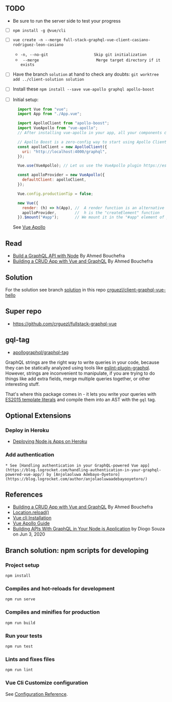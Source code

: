 ## TODO 

* Be sure to run the server side to test your progress
* [ ] `npm install -g @vue/cli`
* [ ] `vue create -n --merge full-stack-graphql-vue-client-casiano-rodriguez-leon-casiano` 
  * `-n, --no-git                    Skip git initialization`
  * ` --merge                         Merge target directory if it exists`
* [ ] Have the branch `solution` at hand to check any doubts: `git worktree add ../client-solution solution`
* [ ] Install these `npm install --save vue-apollo graphql apollo-boost`
* [ ] Initial setup:

  ```js
    import Vue from "vue";
    import App from "./App.vue";

    import ApolloClient from "apollo-boost";
    import VueApollo from "vue-apollo"; 
    // After installing vue-apollo in your app, all your components can now use Apollo through the 'apollo' option.

    // Apollo Boost is a zero-config way to start using Apollo Client. It includes some sensible defaults.
    const apolloClient = new ApolloClient({
      uri: "http://localhost:4000/graphql",
    });

    Vue.use(VueApollo); // Let us use the VueApollo plugin https://es.vuejs.org/v2/guide/plugins.html

    const apolloProvider = new VueApollo({
      defaultClient: apolloClient,
    });

    Vue.config.productionTip = false;

    new Vue({
      render: (h) => h(App), //  A render function is an alternative to templates.
      apolloProvider,        //  h is the "createElement" function
    }).$mount("#app");       // We mount it in the "#app" element of public/index.html
  ```
  See [Vue Apollo](https://apollo.vuejs.org/guide/apollo)

## Read

* [Build a GraphQL API with Node](https://blog.jscrambler.com/build-a-graphql-api-with-node/) By Ahmed Bouchefra
* [Building a CRUD App with Vue and GraphQL](https://blog.jscrambler.com/building-a-crud-app-with-vue-and-graphql/) By Ahmed Bouchefra

## Solution

For the solution see branch [solution](https://github.com/crguezl/client-graphql-vue-hello/tree/solution) in this repo [crguezl/client-graphql-vue-hello](https://github.com/crguezl/client-graphql-vue-hello)


## Super repo

* <https://github.com/crguezl/fullstack-graphql-vue>

## gql-tag

* [apollographql/graphql-tag](https://github.com/apollographql/graphql-tag#webpack-loading-and-preprocessing)

GraphQL strings are the right way to write queries in your code, because they can be statically analyzed using tools like [eslint-plugin-graphql](https://github.com/apollographql/eslint-plugin-graphql). However, strings are inconvenient to manipulate, if you are trying to do things like add extra fields, merge multiple queries together, or other interesting stuff.

That's where this package comes in - it lets you write your queries with [ES2015 template literals](https://developer.mozilla.org/en-US/docs/Web/JavaScript/Reference/Template_literals) and compile them into an AST with the `gql` tag.

## Optional Extensions

### Deploy in Heroku
  * [Deploying Node.js Apps on Heroku](https://devcenter.heroku.com/articles/deploying-nodejs)

### Add authentication
    * See [Handling authentication in your GraphQL-powered Vue app](https://blog.logrocket.com/handling-authentication-in-your-graphql-powered-vue-app/) by [Anjolaoluwa Adebayo-Oyetoro](https://blog.logrocket.com/author/anjolaoluwaadebayooyetoro/)


## References


* [Building a CRUD App with Vue and GraphQL](https://blog.jscrambler.com/building-a-crud-app-with-vue-and-graphql/) By Ahmed Bouchefra 
* [Location.reload()](https://developer.mozilla.org/en-US/docs/Web/API/Location/reload)
* [Vue cli Installation](https://cli.vuejs.org/guide/installation.html)
* [Vue Apollo Guide](https://vue-apollo.netlify.app/guide/installation.html#vue-cli-plugin)
* [Building APIs With GraphQL in Your Node.js Application](https://blog.appsignal.com/2020/06/03/building-apis-with-graphql-in-your-node-application.html) by Diogo Souza on Jun 3, 2020

## Branch solution: npm scripts for developing

### Project setup

```
npm install
```

### Compiles and hot-reloads for development
```
npm run serve
```

### Compiles and minifies for production
```
npm run build
```

### Run your tests
```
npm run test
```

### Lints and fixes files
```
npm run lint
```

### Vue Cli Customize configuration

See [Configuration Reference](https://cli.vuejs.org/config/).


